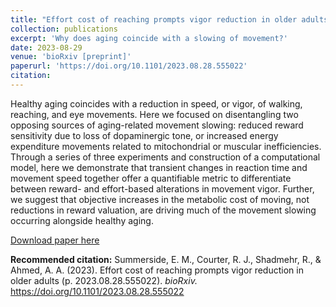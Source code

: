 ```yaml
---
title: "Effort cost of reaching prompts vigor reduction in older adults"
collection: publications
excerpt: 'Why does aging coincide with a slowing of movement?'
date: 2023-08-29
venue: 'bioRxiv [preprint]'
paperurl: 'https://doi.org/10.1101/2023.08.28.555022'
citation: 
---
```


Healthy aging coincides with a reduction in speed, or vigor, of walking, reaching, and eye movements. Here we focused on disentangling two opposing sources of aging-related movement slowing: reduced reward sensitivity due to loss of dopaminergic tone, or increased energy expenditure movements related to mitochondrial or muscular inefficiencies. Through a series of three experiments and construction of a computational model, here we demonstrate that transient changes in reaction time and movement speed together offer a quantifiable metric to differentiate between reward- and effort-based alterations in movement vigor. Further, we suggest that objective increases in the metabolic cost of moving, not reductions in reward valuation, are driving much of the movement slowing occurring alongside healthy aging.

[Download paper here](https://doi.org/10.1101/2023.08.28.555022)

**Recommended citation:** Summerside, E. M., Courter, R. J., Shadmehr, R., & Ahmed, A. A. (2023). Effort cost of reaching prompts vigor reduction in older adults (p. 2023.08.28.555022). *bioRxiv.* https://doi.org/10.1101/2023.08.28.555022
